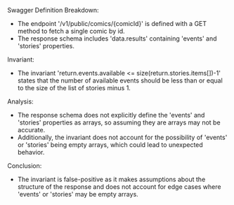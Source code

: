 Swagger Definition Breakdown:
- The endpoint '/v1/public/comics/{comicId}' is defined with a GET method to fetch a single comic by id.
- The response schema includes 'data.results' containing 'events' and 'stories' properties.

Invariant:
- The invariant 'return.events.available <= size(return.stories.items[])-1' states that the number of available events should be less than or equal to the size of the list of stories minus 1.

Analysis:
- The response schema does not explicitly define the 'events' and 'stories' properties as arrays, so assuming they are arrays may not be accurate.
- Additionally, the invariant does not account for the possibility of 'events' or 'stories' being empty arrays, which could lead to unexpected behavior.

Conclusion:
- The invariant is false-positive as it makes assumptions about the structure of the response and does not account for edge cases where 'events' or 'stories' may be empty arrays.

